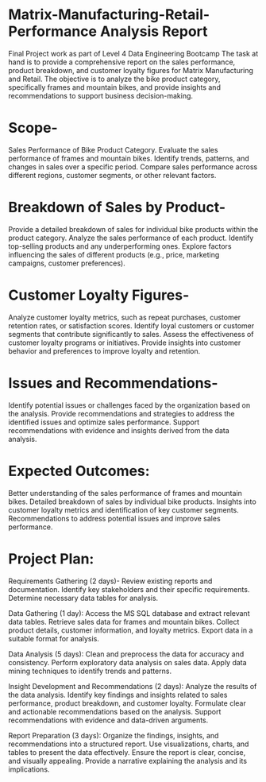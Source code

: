 # Matrix-Manufacturing-Retail-Performance Analysis Report
Final Project work as part of Level 4 Data Engineering Bootcamp 
The task at hand is to provide a comprehensive report on the sales performance, product breakdown, and customer loyalty figures for Matrix Manufacturing and Retail. The objective is to analyze the bike product category, specifically frames and mountain bikes, and provide insights and recommendations to support business decision-making. 

# Scope-
Sales Performance of Bike Product Category.
Evaluate the sales performance of frames and mountain bikes.
Identify trends, patterns, and changes in sales over a specific period.
Compare sales performance across different regions, customer segments, or other relevant factors.

# Breakdown of Sales by Product-
Provide a detailed breakdown of sales for individual bike products within the product category.
Analyze the sales performance of each product.
Identify top-selling products and any underperforming ones.
Explore factors influencing the sales of different products (e.g., price, marketing campaigns, customer preferences).

# Customer Loyalty Figures-
Analyze customer loyalty metrics, such as repeat purchases, customer retention rates, or satisfaction scores.
Identify loyal customers or customer segments that contribute significantly to sales.
Assess the effectiveness of customer loyalty programs or initiatives.
Provide insights into customer behavior and preferences to improve loyalty and retention.

# Issues and Recommendations-
Identify potential issues or challenges faced by the organization based on the analysis.
Provide recommendations and strategies to address the identified issues and optimize sales performance.
Support recommendations with evidence and insights derived from the data analysis.

# Expected Outcomes:

Better understanding of the sales performance of frames and mountain bikes.
Detailed breakdown of sales by individual bike products.
Insights into customer loyalty metrics and identification of key customer segments.
Recommendations to address potential issues and improve sales performance.

# Project Plan:

Requirements Gathering (2 days)-
Review existing reports and documentation.
Identify key stakeholders and their specific requirements.
Determine necessary data tables for analysis.

Data Gathering (1 day):
Access the MS SQL database and extract relevant data tables.
Retrieve sales data for frames and mountain bikes.
Collect product details, customer information, and loyalty metrics.
Export data in a suitable format for analysis.

Data Analysis (5 days):
Clean and preprocess the data for accuracy and consistency.
Perform exploratory data analysis on sales data.
Apply data mining techniques to identify trends and patterns.

Insight Development and Recommendations (2 days):
Analyze the results of the data analysis.
Identify key findings and insights related to sales performance, product breakdown, and customer loyalty.
Formulate clear and actionable recommendations based on the analysis.
Support recommendations with evidence and data-driven arguments.

Report Preparation (3 days):
Organize the findings, insights, and recommendations into a structured report.
Use visualizations, charts, and tables to present the data effectively.
Ensure the report is clear, concise, and visually appealing.
Provide a narrative explaining the analysis and its implications.




